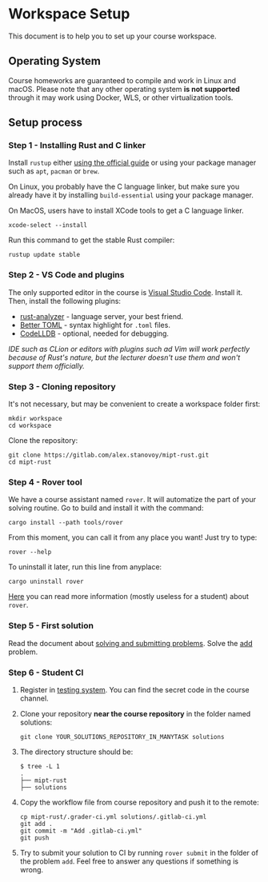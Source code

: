 # Workspace Setup

This document is to help you to set up your course workspace.

## Operating System

Course homeworks are guaranteed to compile and work in Linux and macOS. Please note that any other operating system **is not supported** through it may work using Docker, WLS, or other virtualization tools.

## Setup process

### Step 1 - Installing Rust and C linker

Install `rustup` either [using the official guide](https://www.rust-lang.org/tools/install) or using your package manager such as `apt`, `pacman` or `brew`.

On Linux, you probably have the C language linker, but make sure you already have it by installing `build-essential` using your package manager.

On MacOS, users have to install XCode tools to get a C language linker.

```shell
xcode-select --install
```

Run this command to get the stable Rust compiler:

```shell
rustup update stable
```

### Step 2 - VS Code and plugins

The only supported editor in the course is [Visual Studio Code](https://code.visualstudio.com). Install it. Then, install the following plugins:

- [rust-analyzer](https://marketplace.visualstudio.com/items?itemName=matklad.rust-analyzer) - language server, your best friend.
- [Better TOML](https://marketplace.visualstudio.com/items?itemName=bungcip.better-toml) - syntax highlight for `.toml` files.
- [CodeLLDB](https://marketplace.visualstudio.com/items?itemName=vadimcn.vscode-lldb) - optional, needed for debugging.

_IDE such as CLion or editors with plugins such ad Vim will work perfectly because of Rust's nature, but the lecturer doesn't use them and won't support them officially._

### Step 3 - Cloning repository

It's not necessary, but may be convenient to create a workspace folder first:

```shell
mkdir workspace
cd workspace
```

Clone the repository:

```shell
git clone https://gitlab.com/alex.stanovoy/mipt-rust.git
cd mipt-rust
```

### Step 4 - Rover tool

We have a course assistant named `rover`. It will automatize the part of your solving routine. Go to build and install it with the command:

```shell
cargo install --path tools/rover
```

From this moment, you can call it from any place you want! Just try to type:

```shell
rover --help
```

To uninstall it later, run this line from anyplace:

```shell
cargo uninstall rover
```

[Here](../tools/rover/README.md) you can read more information (mostly useless for a student) about `rover`.

### Step 5 - First solution

Read the document about [solving and submitting problems](solving.md). Solve the [add](problems/tutorial/add) problem.

### Step 6 - Student CI

1. Register in [testing system](https://mipt-rust.manytask.org). You can find the secret code in the course channel.
2. Clone your repository **near the course repository** in the folder named solutions:

    ```shell
    git clone YOUR_SOLUTIONS_REPOSITORY_IN_MANYTASK solutions
    ```

3. The directory structure should be:

    ```shell
    $ tree -L 1
    .
    ├── mipt-rust
    ├── solutions
    ```

4. Copy the workflow file from course repository and push it to the remote:

    ```shell
    cp mipt-rust/.grader-ci.yml solutions/.gitlab-ci.yml
    git add .
    git commit -m "Add .gitlab-ci.yml"
    git push
    ```

5. Try to submit your solution to CI by running `rover submit` in the folder of the problem `add`. Feel free to answer any questions if something is wrong.
